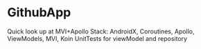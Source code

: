 # GithubApp
Quick look up at MVI+Apollo
Stack: AndroidX, Coroutines, Apollo, ViewModels, MVI, Koin
UnitTests for viewModel and repository

